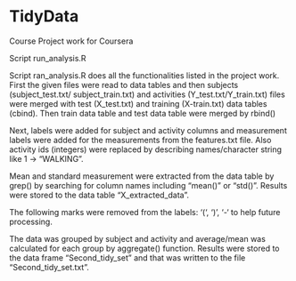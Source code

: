 # TidyData
Course Project work for Coursera

Script run_analysis.R

Script ran_analysis.R does all the functionalities listed in the project work.
First the given files were read to data tables and then subjects (subject_test.txt/ subject_train.txt) and activities (Y_test.txt/Y_train.txt) files were merged with test (X_test.txt) and training  (X-train.txt) data tables (cbind). Then train data table and test data table were merged by rbind()

Next, labels were added for subject and activity columns and measurement labels were added for the measurements from the features.txt file. Also activity ids (integers) were replaced by describing names/character string like 1 -> “WALKING”.

Mean and standard measurement were extracted from the data table by grep() by searching for column names including “mean()” or “std()”. Results were stored to the data table “X_extracted_data”.

The following marks were removed from the labels: ‘(‘, ‘)’, ‘-‘  to help future processing.

The data was grouped by subject and activity and average/mean was calculated for each group by aggregate() function. Results were stored to the data frame “Second_tidy_set” and that was written to the file “Second_tidy_set.txt”.

